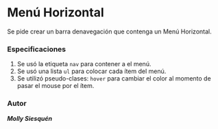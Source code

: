 # Menú Horizontal

Se pide crear un barra denavegación que contenga un Menú Horizontal.

### Especificaciones

1. Se usó la etiqueta `nav` para contener a el menú.
2. Se usó una lista `ul` para colocar cada ítem del menú.
3. Se utilizó pseudo-clases: `hover` para cambiar el color al momento de pasar el mouse por el ítem.

### Autor

   **_Molly Siesquén_**
